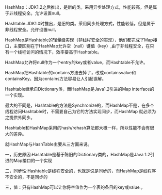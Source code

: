HashMap：JDK1.2之后推出，是新的类。采用异步处理方式，性能较高，但是属于非线程安全。允许设置null。
Hashtable:JDK1.0时推出，是旧的类。采用同步处理方式，性能较低，但是属于非线程安全。允许设置null。
HashMap是Hashtable的轻量级实现（非线程安全的实现），他们都完成了Map接口，主要区别在于HashMap允许空（null）键值（key）,由于非线程安全，在只有一个线程访问的情况下，效率要高于Hashtable。 
HashMap允许将null作为一个entry的key或者value，而Hashtable不允许。 
HashMap把Hashtable的contains方法去掉了，改成containsvalue和containsKey。因为contains方法容易让人引起误解。 
Hashtable继承自Dictionary类，而HashMap是Java1.2引进的Map interface的一个实现。 
最大的不同是，Hashtable的方法是Synchronize的，而HashMap不是，在多个线程访问Hashtable时，不需要自己为它的方法实现同步，而HashMap 就必须为之提供外同步。 
Hashtable和HashMap采用的hash/rehash算法都大概一样，所以性能不会有很大的差异。
就HashMap与HashTable主要从三方面来说。 
一，历史原因:Hashtable是基于陈旧的Dictionary类的，HashMap是Java 1.2引进的Map接口的一个实现 
二，同步性:Hashtable是线程安全的，也就是说是同步的，而HashMap是线程序不安全的，不是同步的 
三，值：只有HashMap可以让你将空值作为一个表的条目的key或value 。